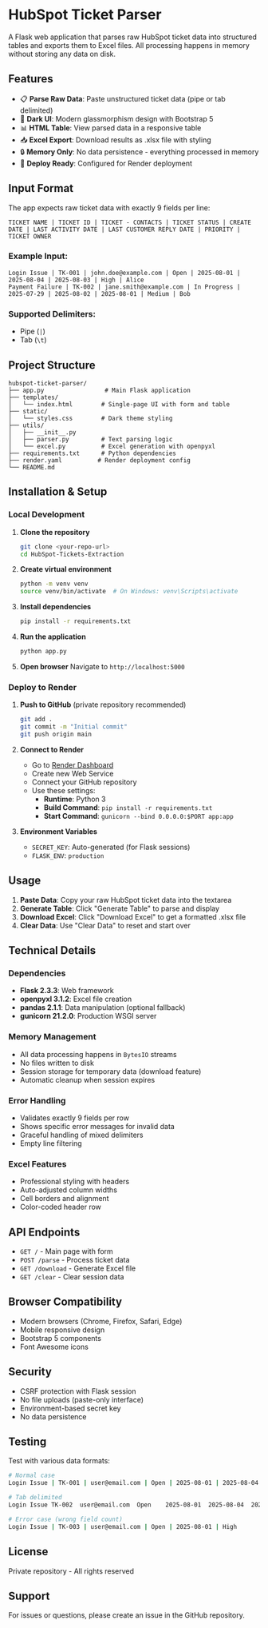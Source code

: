 # HubSpot Ticket Parser

A Flask web application that parses raw HubSpot ticket data into structured tables and exports them to Excel files. All processing happens in memory without storing any data on disk.

## Features

- 📋 **Parse Raw Data**: Paste unstructured ticket data (pipe or tab delimited)
- 🎨 **Dark UI**: Modern glassmorphism design with Bootstrap 5
- 📊 **HTML Table**: View parsed data in a responsive table
- 📥 **Excel Export**: Download results as .xlsx file with styling
- 🔒 **Memory Only**: No data persistence - everything processed in memory
- 🚀 **Deploy Ready**: Configured for Render deployment

## Input Format

The app expects raw ticket data with exactly 9 fields per line:

```
TICKET NAME | TICKET ID | TICKET - CONTACTS | TICKET STATUS | CREATE DATE | LAST ACTIVITY DATE | LAST CUSTOMER REPLY DATE | PRIORITY | TICKET OWNER
```

### Example Input:
```
Login Issue | TK-001 | john.doe@example.com | Open | 2025-08-01 | 2025-08-04 | 2025-08-03 | High | Alice
Payment Failure | TK-002 | jane.smith@example.com | In Progress | 2025-07-29 | 2025-08-02 | 2025-08-01 | Medium | Bob
```

### Supported Delimiters:
- Pipe (`|`) 
- Tab (`\t`)

## Project Structure

```
hubspot-ticket-parser/
├── app.py                 # Main Flask application
├── templates/
│   └── index.html        # Single-page UI with form and table
├── static/
│   └── styles.css        # Dark theme styling
├── utils/
│   ├── __init__.py
│   ├── parser.py         # Text parsing logic
│   └── excel.py          # Excel generation with openpyxl
├── requirements.txt      # Python dependencies
├── render.yaml          # Render deployment config
└── README.md
```

## Installation & Setup

### Local Development

1. **Clone the repository**
   ```bash
   git clone <your-repo-url>
   cd HubSpot-Tickets-Extraction
   ```

2. **Create virtual environment**
   ```bash
   python -m venv venv
   source venv/bin/activate  # On Windows: venv\Scripts\activate
   ```

3. **Install dependencies**
   ```bash
   pip install -r requirements.txt
   ```

4. **Run the application**
   ```bash
   python app.py
   ```

5. **Open browser**
   Navigate to `http://localhost:5000`

### Deploy to Render

1. **Push to GitHub** (private repository recommended)
   ```bash
   git add .
   git commit -m "Initial commit"
   git push origin main
   ```

2. **Connect to Render**
   - Go to [Render Dashboard](https://dashboard.render.com)
   - Create new Web Service
   - Connect your GitHub repository
   - Use these settings:
     - **Runtime**: Python 3
     - **Build Command**: `pip install -r requirements.txt`
     - **Start Command**: `gunicorn --bind 0.0.0.0:$PORT app:app`

3. **Environment Variables**
   - `SECRET_KEY`: Auto-generated (for Flask sessions)
   - `FLASK_ENV`: `production`

## Usage

1. **Paste Data**: Copy your raw HubSpot ticket data into the textarea
2. **Generate Table**: Click "Generate Table" to parse and display
3. **Download Excel**: Click "Download Excel" to get a formatted .xlsx file
4. **Clear Data**: Use "Clear Data" to reset and start over

## Technical Details

### Dependencies
- **Flask 2.3.3**: Web framework
- **openpyxl 3.1.2**: Excel file creation
- **pandas 2.1.1**: Data manipulation (optional fallback)
- **gunicorn 21.2.0**: Production WSGI server

### Memory Management
- All data processing happens in `BytesIO` streams
- No files written to disk
- Session storage for temporary data (download feature)
- Automatic cleanup when session expires

### Error Handling
- Validates exactly 9 fields per row
- Shows specific error messages for invalid data
- Graceful handling of mixed delimiters
- Empty line filtering

### Excel Features
- Professional styling with headers
- Auto-adjusted column widths
- Cell borders and alignment
- Color-coded header row

## API Endpoints

- `GET /` - Main page with form
- `POST /parse` - Process ticket data
- `GET /download` - Generate Excel file
- `GET /clear` - Clear session data

## Browser Compatibility

- Modern browsers (Chrome, Firefox, Safari, Edge)
- Mobile responsive design
- Bootstrap 5 components
- Font Awesome icons

## Security

- CSRF protection with Flask session
- No file uploads (paste-only interface)
- Environment-based secret key
- No data persistence

## Testing

Test with various data formats:

```bash
# Normal case
Login Issue | TK-001 | user@email.com | Open | 2025-08-01 | 2025-08-04 | 2025-08-03 | High | Alice

# Tab delimited
Login Issue	TK-002	user@email.com	Open	2025-08-01	2025-08-04	2025-08-03	High	Alice

# Error case (wrong field count)
Login Issue | TK-003 | user@email.com | Open | 2025-08-01 | High
```

## License

Private repository - All rights reserved

## Support

For issues or questions, please create an issue in the GitHub repository.
